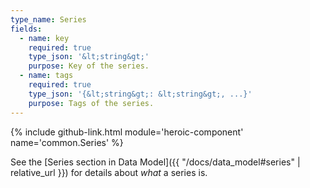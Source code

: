 ```yaml
---
type_name: Series
fields:
  - name: key
    required: true
    type_json: '&lt;string&gt;'
    purpose: Key of the series.
  - name: tags
    required: true
    type_json: '{&lt;string&gt;: &lt;string&gt;, ...}'
    purpose: Tags of the series.
---
```

{% include github-link.html module='heroic-component' name='common.Series' %}


See the [Series section in Data Model]({{ "/docs/data_model#series" | relative_url }})
for details about <em>what</em> a series is.
